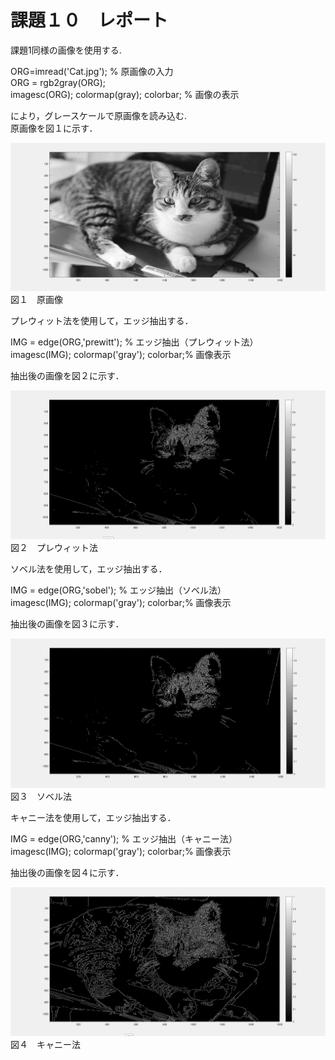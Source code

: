 # 課題１０　レポート

課題1同様の画像を使用する.

ORG=imread('Cat.jpg'); % 原画像の入力   
ORG = rgb2gray(ORG);  
imagesc(ORG); colormap(gray); colorbar; % 画像の表示 

により，グレースケールで原画像を読み込む.   
原画像を図１に示す．

![原画像](https://github.com/15ec013/image_kadai/blob/master/img/10-0.PNG)
図１　原画像

プレウィット法を使用して，エッジ抽出する．

IMG = edge(ORG,'prewitt'); % エッジ抽出（プレウィット法）   
imagesc(IMG); colormap('gray'); colorbar;% 画像表示

抽出後の画像を図２に示す．

![プレウィット法](https://github.com/15ec013/image_kadai/blob/master/img/10-pre.PNG)
図２　プレウィット法

ソベル法を使用して，エッジ抽出する．

IMG = edge(ORG,'sobel'); % エッジ抽出（ソベル法）    
imagesc(IMG); colormap('gray'); colorbar;% 画像表示

抽出後の画像を図３に示す．

![ソベル法](https://github.com/15ec013/image_kadai/blob/master/img/10-sobel.PNG)
図３　ソベル法

キャニー法を使用して，エッジ抽出する．

IMG = edge(ORG,'canny'); % エッジ抽出（キャニー法）   
imagesc(IMG); colormap('gray'); colorbar;% 画像表示

抽出後の画像を図４に示す．

![キャニー法](https://github.com/15ec013/image_kadai/blob/master/img/10-canny.PNG)
図４　キャニー法
